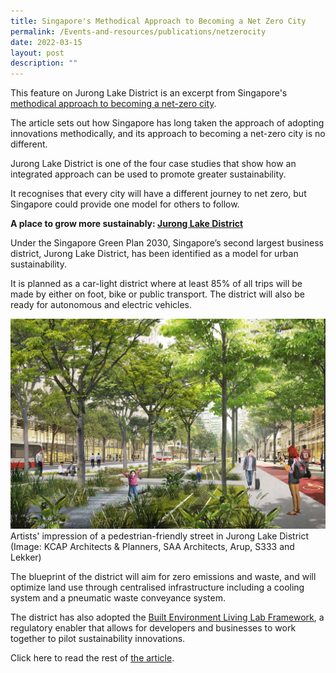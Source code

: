 ```yaml
---
title: Singapore's Methodical Approach to Becoming a Net Zero City
permalink: /Events-and-resources/publications/netzerocity
date: 2022-03-15
layout: post
description: ""
---
```

This feature on Jurong Lake District is an excerpt from Singapore's [methodical approach to becoming a net-zero city](https://www.weforum.org/agenda/2022/03/singapore-methodical-approach-net-zero/). 

The article sets out how Singapore has long taken the approach of adopting innovations methodically, and its approach to becoming a net-zero city is no different. 

Jurong Lake District is one of the four case studies that show how an integrated approach can be used to promote greater sustainability. 

It recognises that every city will have a different journey to net zero, but Singapore could provide one model for others to follow. 

**A place to grow more sustainably: [Jurong Lake District](https://www.jld.gov.sg/)**

Under the Singapore Green Plan 2030, Singapore’s second largest business district, Jurong Lake District, has been identified as a model for urban sustainability. 

It is planned as a car-light district where at least 85% of all trips will be made by either on foot, bike or public transport. The district will also be ready for autonomous and electric vehicles.

![](/images/jldcarlite.jpg)
Artists' impression of a pedestrian-friendly street in Jurong Lake District (Image: KCAP Architects & Planners, SAA Architects, Arup, S333 and Lekker)

The blueprint of the district will aim for zero emissions and waste, and will optimize land use through centralised infrastructure including a cooling system and a pneumatic waste conveyance system. 

The district has also adopted the [Built Environment Living Lab Framework](https://www1.bca.gov.sg/buildsg/enabling-innovation-adoption/be-llf), a regulatory enabler that allows for developers and businesses to work together to pilot sustainability innovations.

Click here to read the rest of [the article](https://www.weforum.org/agenda/2022/03/singapore-methodical-approach-net-zero/).